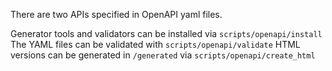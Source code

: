 There are two APIs specified in OpenAPI yaml files.

Generator tools and validators can be installed via `scripts/openapi/install`
The YAML files can be validated with `scripts/openapi/validate`
HTML versions can be generated in `/generated` via `scripts/openapi/create_html`
